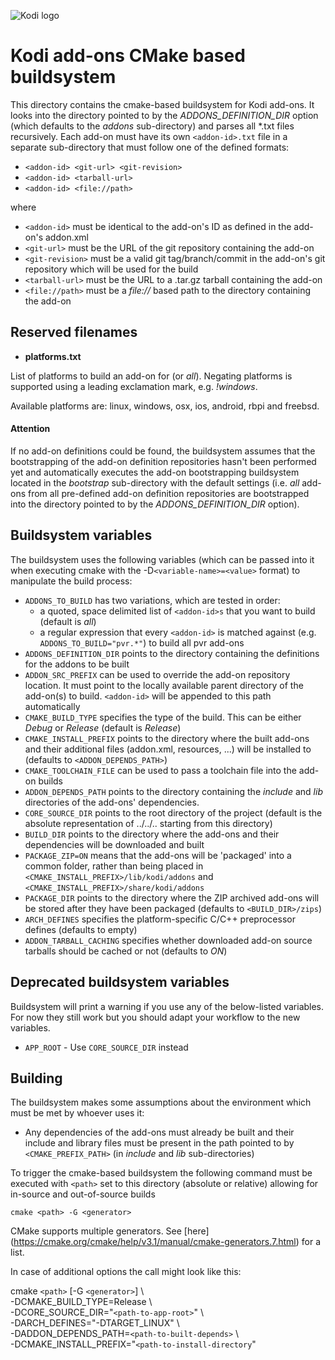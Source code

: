 ![Kodi logo](https://raw.githubusercontent.com/xbmc/xbmc-forum/master/xbmc/images/logo-sbs-black.png)
# Kodi add-ons CMake based buildsystem
This directory contains the cmake-based buildsystem for Kodi add-ons. It looks into the directory pointed to by the *ADDONS_DEFINITION_DIR* option (which defaults to the *addons* sub-directory) and parses all *.txt files recursively. Each add-on must have its own `<addon-id>.txt` file in a separate sub-directory that must follow one of the defined formats:

  - `<addon-id> <git-url> <git-revision>`
  - `<addon-id> <tarball-url>`
  - `<addon-id> <file://path>`

where
- `<addon-id>` must be identical to the add-on's ID as defined in the add-on's addon.xml
- `<git-url>` must be the URL of the git repository containing the add-on
- `<git-revision>` must be a valid git tag/branch/commit in the add-on's git repository which will be used for the build
- `<tarball-url>` must be the URL to a .tar.gz tarball containing the add-on
- `<file://path>` must be a *file://* based path to the directory containing the add-on

## Reserved filenames
- **platforms.txt**

List of platforms to build an add-on for (or *all*). Negating platforms is supported using a leading exclamation mark, e.g. *!windows*.

Available platforms are: linux, windows, osx, ios, android, rbpi and freebsd.

#### Attention
If no add-on definitions could be found, the buildsystem assumes that the bootstrapping of the add-on definition repositories hasn't been performed yet and automatically executes the add-on bootstrapping buildsystem located in the *bootstrap* sub-directory with the default settings (i.e. *all* add-ons from all pre-defined add-on definition repositories are bootstrapped into the directory pointed to by the *ADDONS_DEFINITION_DIR* option).

## Buildsystem variables
The buildsystem uses the following variables (which can be passed into it when executing cmake with the -D`<variable-name>=<value>` format) to manipulate the build process:
- `ADDONS_TO_BUILD` has two variations, which are tested in order:
     - a quoted, space delimited list of `<addon-id>s` that you want to build (default is *all*)
     - a regular expression that every `<addon-id>` is matched against (e.g. `ADDONS_TO_BUILD="pvr.*"`) to build all pvr add-ons
- `ADDONS_DEFINITION_DIR` points to the directory containing the definitions for the addons to be built
- `ADDON_SRC_PREFIX` can be used to override the add-on repository location. It must point to the locally available parent directory of the add-on(s) to build. `<addon-id>` will be appended to this path automatically
- `CMAKE_BUILD_TYPE` specifies the type of the build. This can be either *Debug* or *Release* (default is *Release*)
- `CMAKE_INSTALL_PREFIX` points to the directory where the built add-ons and their additional files (addon.xml, resources, ...) will be installed to (defaults to `<ADDON_DEPENDS_PATH>`)
- `CMAKE_TOOLCHAIN_FILE` can be used to pass a toolchain file into the add-on builds
- `ADDON_DEPENDS_PATH` points to the directory containing the *include* and *lib* directories of the add-ons' dependencies.
- `CORE_SOURCE_DIR` points to the root directory of the project (default is the absolute representation of ../../.. starting from this directory)
- `BUILD_DIR` points to the directory where the add-ons and their dependencies will be downloaded and built
- `PACKAGE_ZIP=ON` means that the add-ons will be 'packaged' into a common folder, rather than being placed in `<CMAKE_INSTALL_PREFIX>/lib/kodi/addons` and `<CMAKE_INSTALL_PREFIX>/share/kodi/addons`
- `PACKAGE_DIR` points to the directory where the ZIP archived add-ons will be stored after they have been packaged (defaults to `<BUILD_DIR>/zips`)
- `ARCH_DEFINES` specifies the platform-specific C/C++ preprocessor defines (defaults to empty)
- `ADDON_TARBALL_CACHING` specifies whether downloaded add-on source tarballs should be cached or not (defaults to *ON*)

## Deprecated buildsystem variables
Buildsystem will print a warning if you use any of the below-listed variables. For now they still work but you should adapt your workflow to the new variables.
- `APP_ROOT` - Use `CORE_SOURCE_DIR` instead

## Building
The buildsystem makes some assumptions about the environment which must be met by whoever uses it:
- Any dependencies of the add-ons must already be built and their include and library files must be present in the path pointed to by `<CMAKE_PREFIX_PATH>` (in *include* and *lib* sub-directories)

To trigger the cmake-based buildsystem the following command must be executed with `<path>` set to this directory (absolute or relative) allowing for in-source and out-of-source builds

`cmake <path> -G <generator>`

CMake supports multiple generators. See [here] (https://cmake.org/cmake/help/v3.1/manual/cmake-generators.7.html) for a list.

In case of additional options the call might look like this:

cmake `<path>` [-G `<generator>`] \  
      -DCMAKE_BUILD_TYPE=Release \  
      -DCORE_SOURCE_DIR="`<path-to-app-root>`" \  
      -DARCH_DEFINES="-DTARGET_LINUX" \  
      -DADDON_DEPENDS_PATH=`<path-to-built-depends>` \  
      -DCMAKE_INSTALL_PREFIX="`<path-to-install-directory`"
